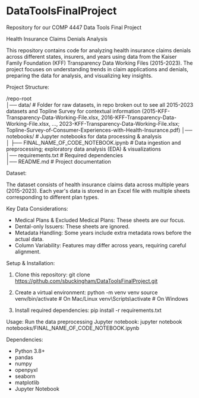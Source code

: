 # DataToolsFinalProject
Repository for our COMP 4447 Data Tools Final Project

Health Insurance Claims Denials Analysis

This repository contains code for analyzing health insurance claims denials across different states, insurers, and years using data from the Kaiser Family Foundation (KFF) Transparency Data Working Files (2015-2023). The project focuses on understanding trends in claim applications and denials, preparing the data for analysis, and visualizing key insights.

Project Structure:

/repo-root  
│── data/                           # Folder for raw datasets, in repo broken out to see all 2015-2023 datasets and Topline Survey for contextual information (2015-KFF-Transparency-Data-Working-File.xlsx, 2016-KFF-Transparency-Data-Working-File.xlsx, ..., 2023-KFF-Transparency-Data-Working-File.xlsx; Topline-Survey-of-Consumer-Experiences-with-Health-Insurance.pdf)
│── notebooks/                       # Jupyter notebooks for data processing & analysis    
│   ├── FINAL_NAME_OF_CODE_NOTEBOOK.ipynb      # Data ingestion and preprocessing; exploratory data analysis (EDA) & visualizations  
│── requirements.txt                  # Required dependencies  
│── README.md                         # Project documentation  

Dataset:

The dataset consists of health insurance claims data across multiple years (2015-2023). Each year's data is stored in an Excel file with multiple sheets corresponding to different plan types.

Key Data Considerations:
- Medical Plans & Excluded Medical Plans: These sheets are our focus.
- Dental-only Issuers: These sheets are ignored.
- Metadata Handling: Some years include extra metadata rows before the actual data.
- Column Variability: Features may differ across years, requiring careful alignment.

Setup & Installation:

1. Clone this repository:
   git clone https://github.com/sbuckingham/DataToolsFinalProject.git

2. Create a virtual environment:
   python -m venv venv
   source venv/bin/activate   # On Mac/Linux
   venv\Scripts\activate      # On Windows

3. Install required dependencies:
   pip install -r requirements.txt

Usage:   Run the data preprocessing Jupyter notebook:
   jupyter notebook notebooks/FINAL_NAME_OF_CODE_NOTEBOOK.ipynb


Dependencies:
- Python 3.8+
- pandas
- numpy
- openpyxl
- seaborn
- matplotlib
- Jupyter Notebook


